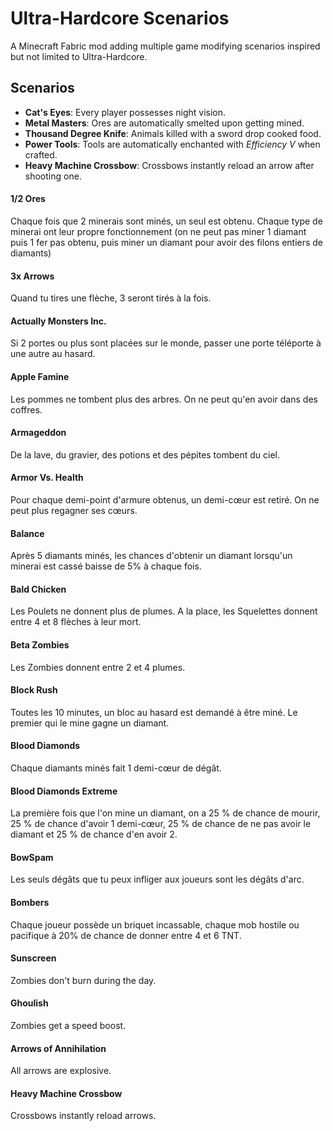 # Ultra-Hardcore Scenarios

A Minecraft Fabric mod adding multiple game modifying scenarios inspired but not limited to Ultra-Hardcore.

## Scenarios

- **Cat's Eyes**: Every player possesses night vision. 
- **Metal Masters**: Ores are automatically smelted upon getting mined.
- **Thousand Degree Knife**: Animals killed with a sword drop cooked food.
- **Power Tools**: Tools are automatically enchanted with *Efficiency V* when crafted.
- **Heavy Machine Crossbow**: Crossbows instantly reload an arrow after shooting one.



#### 1/2 Ores

Chaque fois que 2 minerais sont minés, un seul est obtenu. Chaque type de  minerai ont leur propre fonctionnement (on ne peut pas miner 1 diamant  puis 1 fer pas obtenu, puis miner un diamant pour avoir des filons  entiers de diamants)

#### 3x Arrows

Quand tu tires une flèche, 3 seront tirés à la fois.

#### Actually Monsters Inc.

Si 2 portes ou plus sont placées sur le monde, passer une porte téléporte à une autre au hasard.

#### Apple Famine

Les pommes ne tombent plus des arbres. On ne peut qu'en avoir dans des coffres.

#### Armageddon

De la lave, du gravier, des potions et des pépites tombent du ciel.

#### Armor Vs. Health

Pour chaque demi-point d'armure obtenus, un demi-cœur est retiré. On ne peut plus regagner ses cœurs.

#### Balance

Après 5 diamants minés, les chances d'obtenir un diamant lorsqu'un minerai est cassé baisse de 5% à chaque fois.

#### Bald Chicken

Les Poulets ne donnent plus de plumes. A la place, les Squelettes donnent entre 4 et 8 flèches à leur mort.

#### Beta Zombies

Les Zombies donnent entre 2 et 4 plumes.

#### Block Rush

Toutes les 10 minutes, un bloc au hasard est demandé à être miné. Le premier qui le mine gagne un diamant.

#### Blood Diamonds

Chaque diamants minés fait 1 demi-cœur de dégât.

#### Blood Diamonds Extreme

La première fois que l'on mine un diamant, on a 25 % de chance de mourir,  25 % de chance d'avoir 1 demi-cœur, 25 % de chance de ne pas avoir le  diamant et 25 % de chance d'en avoir 2.

#### BowSpam

Les seuls dégâts que tu peux infliger aux joueurs sont les dégâts d'arc.

#### Bombers

Chaque joueur possède un briquet incassable, chaque mob hostile ou pacifique à 20% de chance de donner entre 4 et 6 TNT.

#### Sunscreen

Zombies don't burn during the day.

#### Ghoulish

Zombies get a speed boost.

#### Arrows of Annihilation

All arrows are explosive.

#### Heavy Machine Crossbow

Crossbows instantly reload arrows.
